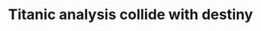 ---
layout:     post
title:      Titanic analysis collide with destiny
categories: projects
redirect_to: https://github.com/krunal3kapadiya/Titanic-Analysis-Collide-with-destiny
---